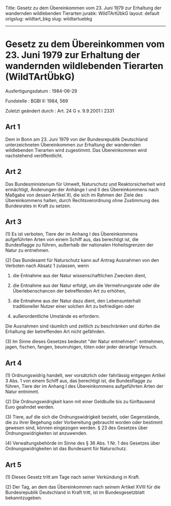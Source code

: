 Title: Gesetz zu dem Übereinkommen vom 23. Juni 1979 zur Erhaltung der wandernden
  wildlebenden Tierarten
jurabk: WildTArtÜbkG
layout: default
origslug: wildtart_bkg
slug: wildtartuebkg

---

# Gesetz zu dem Übereinkommen vom 23. Juni 1979 zur Erhaltung der wandernden wildlebenden Tierarten (WildTArtÜbkG)

Ausfertigungsdatum
:   1984-06-29

Fundstelle
:   BGBl II: 1984, 569

Zuletzt geändert durch
:   Art. 24 G v. 9.9.2001 I 2331


## Art 1

Dem in Bonn am 23. Juni 1979 von der Bundesrepublik Deutschland
unterzeichneten Übereinkommen zur Erhaltung der wandernden
wildlebenden Tierarten wird zugestimmt. Das Übereinkommen wird
nachstehend veröffentlicht.


## Art 2

Das Bundesministerium für Umwelt, Naturschutz und Reaktorsicherheit
wird ermächtigt, Änderungen der Anhänge I und II des Übereinkommens
nach Maßgabe von dessen Artikel XI, die sich im Rahmen der Ziele des
Übereinkommens halten, durch Rechtsverordnung ohne Zustimmung des
Bundesrates in Kraft zu setzen.


## Art 3

(1) Es ist verboten, Tiere der im Anhang I des Übereinkommens
aufgeführten Arten von einem Schiff aus, das berechtigt ist, die
Bundesflagge zu führen, außerhalb der nationalen Hoheitsgrenzen der
Natur zu entnehmen.

(2) Das Bundesamt für Naturschutz kann auf Antrag Ausnahmen von den
Verboten nach Absatz 1 zulassen, wenn

1.  die Entnahme aus der Natur wissenschaftlichen Zwecken dient,


2.  die Entnahme aus der Natur erfolgt, um die Vermehrungsrate oder die
    Überlebenschancen der betreffenden Art zu erhöhen,


3.  die Entnahme aus der Natur dazu dient, den Lebensunterhalt
    traditioneller Nutzer einer solchen Art zu befriedigen oder


4.  außerordentliche Umstände es erfordern.



Die Ausnahmen sind räumlich und zeitlich zu beschränken und dürfen die
Erhaltung der betreffenden Art nicht gefährden.

(3) Im Sinne dieses Gesetzes bedeutet "der Natur entnehmen":
entnehmen, jagen, fischen, fangen, beunruhigen, töten oder jeder
derartige Versuch.


## Art 4

(1) Ordnungswidrig handelt, wer vorsätzlich oder fahrlässig entgegen
Artikel 3 Abs. 1 von einem Schiff aus, das berechtigt ist, die
Bundesflagge zu führen, Tiere der im Anhang I des Übereinkommens
aufgeführten Arten der Natur entnimmt.

(2) Die Ordnungswidrigkeit kann mit einer Geldbuße bis zu fünftausend
Euro geahndet werden.

(3) Tiere, auf die sich die Ordnungswidrigkeit bezieht, oder
Gegenstände, die zu ihrer Begehung oder Vorbereitung gebraucht worden
oder bestimmt gewesen sind, können eingezogen werden. § 23 des
Gesetzes über Ordnungswidrigkeiten ist anzuwenden.

(4) Verwaltungsbehörde im Sinne des § 36 Abs. 1 Nr. 1 des Gesetzes
über Ordnungswidrigkeiten ist das Bundesamt für Naturschutz.


## Art 5

(1) Dieses Gesetz tritt am Tage nach seiner Verkündung in Kraft.

(2) Der Tag, an dem das Übereinkommen nach seinem Artikel XVIII für
die Bundesrepublik Deutschland in Kraft tritt, ist im
Bundesgesetzblatt bekanntzugeben.

